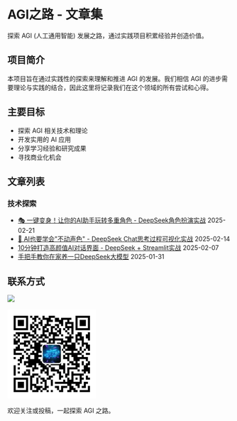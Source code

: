 # AGI之路 - 文章集

探索 AGI (人工通用智能) 发展之路，通过实践项目积累经验并创造价值。

## 项目简介

本项目旨在通过实践性的探索来理解和推进 AGI 的发展。我们相信 AGI 的进步需要理论与实践的结合，因此这里将记录我们在这个领域的所有尝试和心得。

## 主要目标

- 探索 AGI 相关技术和理论
- 开发实用的 AI 应用
- 分享学习经验和研究成果
- 寻找商业化机会

## 文章列表
### 技术探索
- [🎭 一键变身！让你的AI助手玩转多重角色 - DeepSeek角色扮演实战](articles/DeepSeek-role-play.md) 2025-02-21
- [🤔 AI也要学会"不动声色" - DeepSeek Chat思考过程可视化实战](articles/DeepSeek-web-interface-think-different-style.md) 2025-02-14
- [10分钟打造高颜值AI对话界面 - DeepSeek + Streamlit实战](articles/DeepSeek-web-interface.md) 2025-02-07
- [手把手教你在家养一只DeepSeek大模型](articles/DeepSeek-local-deploy.md) 2025-01-31

## 联系方式
[![](https://img.shields.io/badge/微信公众号-2AGI-blue)](https://mp.weixin.qq.com/s/JJKHtcVcep_3Zio91NJWDw)

<img src="./2AGI_qrcode.jpg" width="200" alt="2AGI_qrcode">

欢迎关注或投稿，一起探索 AGI 之路。
